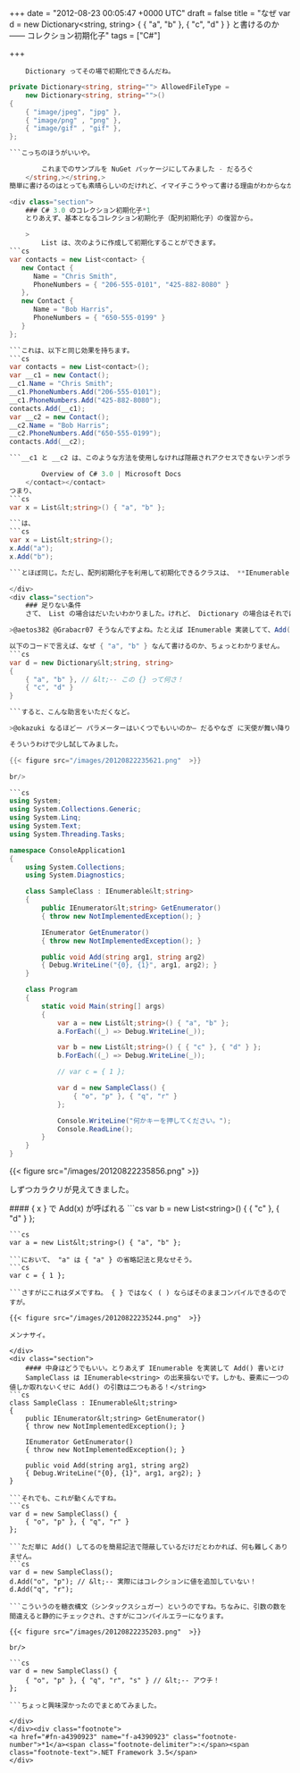 
+++
date = "2012-08-23 00:05:47 +0000 UTC"
draft = false
title = "なぜ var d = new Dictionary&lt;string, string&gt; { { &quot;a&quot;, &quot;b&quot; }, { &quot;c&quot;, &quot;d&quot; } } と書けるのか ―― コレクション初期化子"
tags = ["C#"]

+++
>
        Dictionary ってその場で初期化できるんだね。
```cs
private Dictionary<string, string=""> AllowedFileType =
    new Dictionary<string, string="">()
{
    { "image/jpeg", "jpg" },
    { "image/png" , "png" },
    { "image/gif" , "gif" },
};

```こっちのほうがいいや。

        これまでのサンプルを NuGet パッケージにしてみました - だるろぐ
    </string,></string,>
簡単に書けるのはとっても素晴らしいのだけれど、イマイチこうやって書ける理由がわからなかったので調べてみました。

<div class="section">
    ### C# 3.0 のコレクション初期化子*1
    とりあえず、基本となるコレクション初期化子（配列初期化子）の復習から。

    >
        List は、次のように作成して初期化することができます。
```cs
var contacts = new List<contact> {
   new Contact {
      Name = "Chris Smith",
      PhoneNumbers = { "206-555-0101", "425-882-8080" }
   },
   new Contact {
      Name = "Bob Harris",
      PhoneNumbers = { "650-555-0199" }
   }
};

```これは、以下と同じ効果を持ちます。
```cs
var contacts = new List<contact>();
var __c1 = new Contact();
__c1.Name = "Chris Smith";
__c1.PhoneNumbers.Add("206-555-0101");
__c1.PhoneNumbers.Add("425-882-8080");
contacts.Add(__c1);
var __c2 = new Contact();
__c2.Name = "Bob Harris";
__c2.PhoneNumbers.Add("650-555-0199");
contacts.Add(__c2);

```__c1 と __c2 は、このような方法を使用しなければ隠蔽されアクセスできないテンポラリ変数です。

        Overview of C# 3.0 | Microsoft Docs
    </contact></contact>
つまり、
```cs
var x = List&lt;string>() { "a", "b" };

```は、
```cs
var x = List&lt;string>();
x.Add("a");
x.Add("b");

```とほぼ同じ。ただし、配列初期化子を利用して初期化できるクラスは、 **IEnumerable が実装されている**こと、メンバーとして **Add() が実装されていること**の二つが条件となります。逆に言えば、それさえ満たしていれば内容は問われません（後述）。

</div>
<div class="section">
    ### 足りない条件
    さて、 List の場合はだいたいわかりました。けれど、 Dictionary の場合はそれではまだ説明が足りないと思います。

>@aetos382 @Grabacr07 そうなんですよね。たとえば IEnumerable 実装してて、Add(arg1, arg2) ってシグネチャがあってればOK  とか、そういうルールあるのかなって— だるやなぎ に天使が舞い降りた！ (@daruyanagi) 2012年8月22日<script async="" src="https://platform.twitter.com/widgets.js" charset="utf-8"></script>

以下のコードで言えば、なぜ { "a", "b" } なんて書けるのか、ちょっとわかりません。
```cs
var d = new Dictionary&lt;string, string>
{ 
    { "a", "b" }, // &lt;-- この {} って何さ！
    { "c", "d" }
} 

```すると、こんな助言をいただくなど。

>@okazuki なるほどー パラメーターはいくつでもいいのか— だるやなぎ に天使が舞い降りた！ (@daruyanagi) 2012年8月22日<script async="" src="https://platform.twitter.com/widgets.js" charset="utf-8"></script>

そういうわけで少し試してみました。

{{< figure src="/images/20120822235621.png"  >}}

br/>

```cs
using System;
using System.Collections.Generic;
using System.Linq;
using System.Text;
using System.Threading.Tasks;

namespace ConsoleApplication1
{
    using System.Collections;
    using System.Diagnostics;

    class SampleClass : IEnumerable&lt;string>
    {
        public IEnumerator&lt;string> GetEnumerator()
        { throw new NotImplementedException(); }

        IEnumerator GetEnumerator()
        { throw new NotImplementedException(); }

        public void Add(string arg1, string arg2)
        { Debug.WriteLine("{0}, {1}", arg1, arg2); }
    }

    class Program
    {
        static void Main(string[] args)
        {
            var a = new List&lt;string>() { "a", "b" };
            a.ForEach((_) => Debug.WriteLine(_));

            var b = new List&lt;string>() { { "c" }, { "d" } };
            b.ForEach((_) => Debug.WriteLine(_));

            // var c = { 1 };

            var d = new SampleClass() {
                { "o", "p" }, { "q", "r" }
            };

            Console.WriteLine("何かキーを押してください。");
            Console.ReadLine();
        }
    }
}

```

{{< figure src="/images/20120822235856.png"  >}}

しずつカラクリが見えてきました。

<div class="section">
    #### { x } で Add(x) が呼ばれる
    ```cs
var b = new List&lt;string>() { { "c" }, { "d" } };

```全然知らなかったのだけれど、こんな書き方もいけるのですね。つまり、
```cs
var a = new List&lt;string>() { "a", "b" };

```において、 "a" は { "a" } の省略記法と見なせそう。
```cs
var c = { 1 };

```さすがにこれはダメですね。 { } ではなく ( ) ならばそのままコンパイルできるのですが。

{{< figure src="/images/20120822235244.png"  >}}

メンナサイ。

</div>
<div class="section">
    #### 中身はどうでもいい。とりあえず IEnumerable を実装して Add() 書いとけ
    SampleClass は IEnumerable<string> の出来損ないです。しかも、要素に一つの値しか取れないくせに Add() の引数は二つもある！</string>
```cs
class SampleClass : IEnumerable&lt;string>
{
    public IEnumerator&lt;string> GetEnumerator()
    { throw new NotImplementedException(); }

    IEnumerator GetEnumerator()
    { throw new NotImplementedException(); }

    public void Add(string arg1, string arg2)
    { Debug.WriteLine("{0}, {1}", arg1, arg2); }
}

```それでも、これが動くんですね。
```cs
var d = new SampleClass() {
    { "o", "p" }, { "q", "r" }
};

```ただ単に Add() してるのを簡易記法で隠蔽しているだけだとわかれば、何も難しくありません。
```cs
var d = new SampleClass();
d.Add("o", "p"); // &lt;-- 実際にはコレクションに値を追加していない！
d.Add("q", "r");

```こういうのを糖衣構文（シンタックスシュガー）というのですね。ちなみに、引数の数を間違えると静的にチェックされ、さすがにコンパイルエラーになります。

{{< figure src="/images/20120822235203.png"  >}}

br/>

```cs
var d = new SampleClass() {
    { "o", "p" }, { "q", "r", "s" } // &lt;-- アウチ！
};

```ちょっと興味深かったのでまとめてみました。

</div>
</div><div class="footnote">
<a href="#fn-a4390923" name="f-a4390923" class="footnote-number">*1</a><span class="footnote-delimiter">:</span><span class="footnote-text">.NET Framework 3.5</span>
</div>

